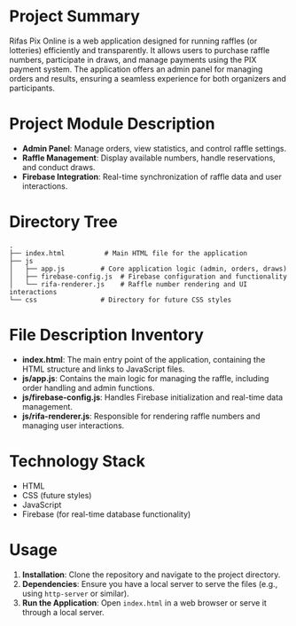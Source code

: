 # Project Summary
Rifas Pix Online is a web application designed for running raffles (or lotteries) efficiently and transparently. It allows users to purchase raffle numbers, participate in draws, and manage payments using the PIX payment system. The application offers an admin panel for managing orders and results, ensuring a seamless experience for both organizers and participants.

# Project Module Description
- **Admin Panel**: Manage orders, view statistics, and control raffle settings.
- **Raffle Management**: Display available numbers, handle reservations, and conduct draws.
- **Firebase Integration**: Real-time synchronization of raffle data and user interactions.

# Directory Tree
```
.
├── index.html          # Main HTML file for the application
├── js
│   ├── app.js         # Core application logic (admin, orders, draws)
│   ├── firebase-config.js  # Firebase configuration and functionality
│   └── rifa-renderer.js    # Raffle number rendering and UI interactions
└── css                # Directory for future CSS styles
```

# File Description Inventory
- **index.html**: The main entry point of the application, containing the HTML structure and links to JavaScript files.
- **js/app.js**: Contains the main logic for managing the raffle, including order handling and admin functions.
- **js/firebase-config.js**: Handles Firebase initialization and real-time data management.
- **js/rifa-renderer.js**: Responsible for rendering raffle numbers and managing user interactions.

# Technology Stack
- HTML
- CSS (future styles)
- JavaScript
- Firebase (for real-time database functionality)

# Usage
1. **Installation**: Clone the repository and navigate to the project directory.
2. **Dependencies**: Ensure you have a local server to serve the files (e.g., using `http-server` or similar).
3. **Run the Application**: Open `index.html` in a web browser or serve it through a local server.

